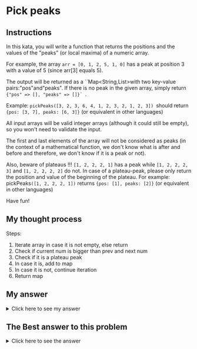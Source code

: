 # Pick peaks
## Instructions

In this kata, you will write a function that returns the positions and the values of the "peaks" (or local maxima) of a numeric array.

For example, the array ```arr = [0, 1, 2, 5, 1, 0]``` has a peak at position 3 with a value of 5 (since arr[3] equals 5).

The output will be returned as a ``Map<String,List>with two key-value pairs:"pos"and"peaks". If there is no peak in the given array, simply return ```{"pos" => [], "peaks" => []}` ```.

Example: ```pickPeaks([3, 2, 3, 6, 4, 1, 2, 3, 2, 1, 2, 3]) ```should return ```{pos: [3, 7], peaks: [6, 3]}``` (or equivalent in other languages)

All input arrays will be valid integer arrays (although it could still be empty), so you won't need to validate the input.

The first and last elements of the array will not be considered as peaks (in the context of a mathematical function, we don't know what is after and before and therefore, we don't know if it is a peak or not).

Also, beware of plateaus !!! ```[1, 2, 2, 2, 1]``` has a peak while ```[1, 2, 2, 2, 3]``` and ```[1, 2, 2, 2, 2]``` do not. In case of a plateau-peak, please only return the position and value of the beginning of the plateau. For example: pickPeaks```([1, 2, 2, 2, 1])``` returns ```{pos: [1], peaks: [2]}``` (or equivalent in other languages)

Have fun!

## My thought process

Steps:
1. Iterate array in case it is not empty, else return
2. Check if current num is bigger than prev and next num
3. Check if it is a plateau peak
3. In case it is, add to map
4. In case it is not, continue iteration
5. Return map

## My answer

<details> 
  <summary>Click here to see my answer</summary>

    import java.util.*;

    public class PickPeaks {
        
        public static Map<String,List<Integer>> getPeaks(int[] arr) {
            
          Map<String, List<Integer>> map = new HashMap<>();
          ArrayList<Integer> arrayPos = new ArrayList<>();
          ArrayList<Integer> arrayPeak = new ArrayList<>();
          
          int prev = 0;
          int next = 0;
          int j = 0;
          
          for(int i = 1; i < arr.length - 1;i++){
            prev = arr[i - 1];
            next = arr[i + 1];
            if(arr[i] > prev && arr[i] > next){
              arrayPos.add(i);
              arrayPeak.add(arr[i]);
            } else if(arr[i] > prev && arr[i]== next){
                j = i;        
                while(i+1 < arr.length-1 && arr[i]== arr[i + 1]){
                  i++;
                }
                if(arr[i]>arr[i + 1]){
                  arrayPos.add(j);
                  arrayPeak.add(arr[j]);
                }  
              }
          }
          map.put("pos", arrayPos);
          map.put("peaks", arrayPeak);
          return map;
        }
    }
    
</details>

## The Best answer to this problem

<details> 
  <summary>Click here to see the answer</summary>

    import java.util.*;

    public class PickPeaks {
        
        public static Map<String,List<Integer>> getPeaks(int[] arr) {
            
            Map<String,List<Integer>> ans = new HashMap<String,List<Integer>>() {{
                put("pos",   new ArrayList<Integer>() );
                put("peaks", new ArrayList<Integer>() );
            }};
            int posMax = 0;
            boolean matchAsc = false;
            
            for (int i = 1 ; i < arr.length ; i++) {
                if (arr[i-1] < arr[i]) {
                    matchAsc = true;
                    posMax = i;
                }
                if (matchAsc && arr[i-1] > arr[i]) {
                    matchAsc = false;
                    ans.get("pos").add(posMax);
                    ans.get("peaks").add(arr[posMax]);
                }
            }
            return ans;
        }
    }
    //by Blind4Basics
    
</details>
